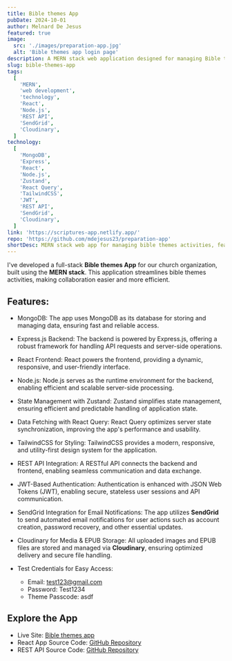```yaml
---
title: Bible themes App
pubDate: 2024-10-01
author: Melnard De Jesus
featured: true
image:
  src: './images/preparation-app.jpg'
  alt: 'Bible themes app login page'
description: A MERN stack web application designed for managing Bible themes in our church. It offers secure CRUD functionality, state management, REST API integration, responsive design, Cloudinary file handling, and email notifications using SendGrid.
slug: bible-themes-app
tags:
  [
    'MERN',
    'web development',
    'technology',
    'React',
    'Node.js',
    'REST API',
    'SendGrid',
    'Cloudinary',
  ]
technology:
  [
    'MongoDB',
    'Express',
    'React',
    'Node.js',
    'Zustand',
    'React Query',
    'TailwindCSS',
    'JWT',
    'REST API',
    'SendGrid',
    'Cloudinary',
  ]
link: 'https://scriptures-app.netlify.app/'
repo: 'https://github.com/mdejesus23/preparation-app'
shortDesc: MERN stack web app for managing bible themes activities, featuring authentication, REST API integration, JWT-based security, Cloudinary file storage, SendGrid email notifications, and secure data handling.
---
```


I've developed a full-stack <strong>Bible themes App</strong> for our church organization, built using the **MERN stack**. This application streamlines bible themes activities, making collaboration easier and more efficient.

## Features:

- <i class="fas fa-database text-lblue"></i> MongoDB: The app uses MongoDB as its database for storing and managing data, ensuring fast and reliable access.

- <i class="fab fa-node-js text-lblue"></i> Express.js Backend: The backend is powered by Express.js, offering a robust framework for handling API requests and server-side operations.

- <i class="fab fa-react text-lblue"></i> React Frontend: React powers the frontend, providing a dynamic, responsive, and user-friendly interface.

- <i class="fas fa-server text-lblue"></i> Node.js: Node.js serves as the runtime environment for the backend, enabling efficient and scalable server-side processing.

- <i class="fas fa-toolbox text-lblue"></i> State Management with Zustand: Zustand simplifies state management, ensuring efficient and predictable handling of application state.

- <i class="fas fa-sync text-lblue"></i> Data Fetching with React Query: React Query optimizes server state synchronization, improving the app's performance and usability.

- <i class="fas fa-paint-brush text-lblue"></i> TailwindCSS for Styling: TailwindCSS provides a modern, responsive, and utility-first design system for the application.

- <i class="fas fa-link text-lblue"></i> REST API Integration: A RESTful API connects the backend and frontend, enabling seamless communication and data exchange.

- <i class="fas fa-lock text-lblue"></i> JWT-Based Authentication: Authentication is enhanced with JSON Web Tokens (JWT), enabling secure, stateless user sessions and API communication.

- <i class="fas fa-envelope text-lblue"></i> SendGrid Integration for Email Notifications: The app utilizes **SendGrid** to send automated email notifications for user actions such as account creation, password recovery, and other essential updates.

- <i class="fas fa-cloud-upload-alt text-lblue"></i> Cloudinary for Media & EPUB Storage: All uploaded images and EPUB files are stored and managed via **Cloudinary**, ensuring optimized delivery and secure file handling.

- <i class="fas fa-user-check text-lblue"></i> Test Credentials for Easy Access:

  - Email: <span class="text-lblue">test123@gmail.com</span>
  - Password: <span class="text-lblue">Test1234</span>
  - Theme Passcode: <span class="text-lblue">asdf</span>

## Explore the App

- Live Site: <a href="https://scriptures-app.netlify.app/" target="_blank">Bible themes app</a>
- React App Source Code: <a href="https://github.com/mdejesus23/themes-preparation-app" target="_blank">GitHub Repository</a>
- REST API Source Code: <a href="https://github.com/mdejesus23/prep-app" target="_blank">GitHub Repository</a>
